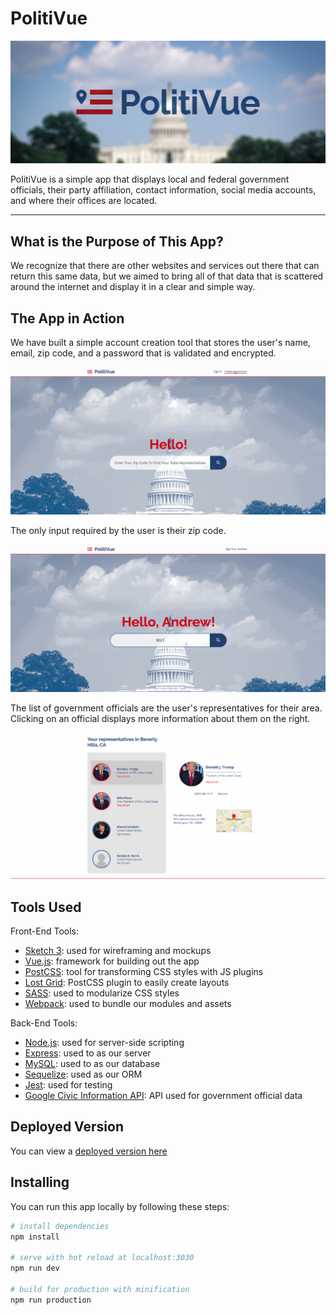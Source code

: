 # PolitiVue

![header](./src/assets/readme-header.png)

PolitiVue is a simple app that displays local and federal government officials, 
their party affiliation, contact information, social media accounts, and where 
their offices are located. 

- - - -

## What is the Purpose of This App?

We recognize that there are other websites and services out there that can 
return this same data, but we aimed to bring all of that data that is scattered 
around the internet and display it in a clear and simple way. 

## The App in Action

We have built a simple account creation tool that stores the user's name, email,
zip code, and a password that is validated and encrypted.

![sign up gif](./src/assets/sign-up.gif)  

The only input required by the user is their zip code.

![search gif](./src/assets/search.gif)

The list of government officials are the user's representatives for their area.
Clicking on an official displays more information about them on the right.

![select gif](./src/assets/select.gif)

## Tools Used

Front-End Tools: 
* [Sketch 3](https://www.sketchapp.com/): used for wireframing and mockups
* [Vue.js](https://vuejs.org/v2/guide/): framework for building out the app
* [PostCSS](http://postcss.org/): tool for transforming CSS styles with JS plugins
* [Lost Grid](http://lostgrid.org/): PostCSS plugin to easily create layouts
* [SASS](https://sass-lang.com/): used to modularize CSS styles
* [Webpack](https://webpack.js.org/): used to bundle our modules and assets

Back-End Tools:
* [Node.js](https://nodejs.org/en/): used for server-side scripting
* [Express](https://expressjs.com/): used to as our server
* [MySQL](https://www.mysql.com/): used to as our database
* [Sequelize](http://docs.sequelizejs.com/): used as our ORM
* [Jest](https://facebook.github.io/jest/): used for testing
* [Google Civic Information API](https://developers.google.com/civic-information/): API used for government official data

## Deployed Version

You can view a [deployed version here](https://politivue.herokuapp.com/)


## Installing

You can run this app locally by following these steps:

``` bash
# install dependencies
npm install

# serve with hot reload at localhost:3030
npm run dev

# build for production with minification
npm run production
```
